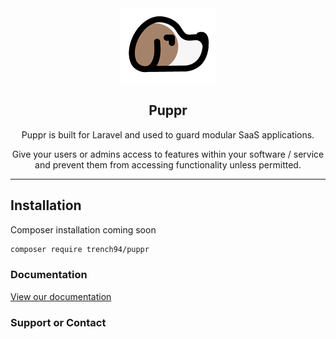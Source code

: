 <div class="intro" align="center">

<img src="./logo.png" align="center"/>
<h2>Puppr</h2>

Puppr is built for Laravel and used to guard modular SaaS applications.

Give your users or admins access to features within your software / service and prevent them from accessing functionality unless permitted.

<hr>

</div>

## Installation

Composer installation coming soon

```markdown
composer require trench94/puppr
```

### Documentation

[View our documentation](https://trench94.github.io/Puppr/)

### Support or Contact
